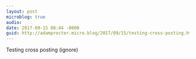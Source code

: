 ```yaml
---
layout: post
microblog: true
audio: 
date: 2017-09-15 08:44 -0000
guid: http://adamprocter.micro.blog/2017/09/15/testing-cross-posting.html
---
```

Testing cross posting (ignore)
